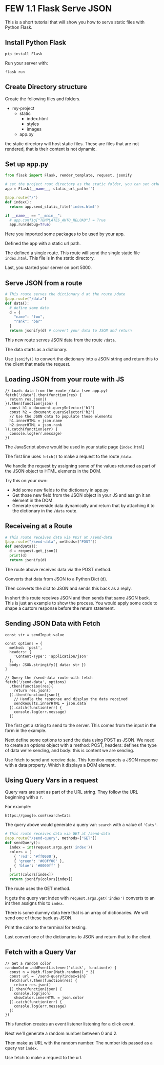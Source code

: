 # FEW 1.1 Flask Serve JSON

This is a short tutorial that will show you how to serve static files with Python Flask. 

## Install Python Flask

`pip install Flask`

Run your server with: 

`flask run`

## Create Directory structure

Create the following files and folders. 

- my-project
  - static
    - index.html
    - styles 
    - images
  - app.py

the static directory will host static files. These are files that are not rendered, that is their content is not dynamic. 

## Set up app.py

```python
from flask import Flask, render_template, request, jsonify

# set the project root directory as the static folder, you can set others.
app = Flask(__name__, static_url_path='')

@app.route("/")
def index():
  return app.send_static_file('index.html')

if __name__ == "__main__":
  # app.config["TEMPLATES_AUTO_RELOAD"] = True
  app.run(debug=True)
```

Here you imported some packages to be used by your app. 

Defined the app with a static url path. 

The defined a single route. This route will send the single static file `index.html`. This file is in the static directory. 

Last, you started your server on port 5000. 

## Serve JSON from a route

```python
# This route serves the dictionary d at the route /date
@app.route("/data")
def data():
  # define some data
  d = {
    "name": "foo",
    "rank": "bar"
  }
  return jsonify(d) # convert your data to JSON and return
```

This new route serves JSON data from the route `/data`. 

The data starts as a dictionary. 

Use `jsonify()` to convert the dictionary into a JSON string and return this to the client that made the request. 

## Loading JSON from your route with JS

```JS
// Loads data from the route /data (see app.py)
fetch('/data').then(function(res) {
  return res.json()
}).then(function(json) {
  const h1 = document.querySelector('h1')
  const h2 = document.querySelector('h2')
  // Use the JSON data to populate these elements
  h1.innerHTML = json.name 
  h2.innerHTML = json.rank
}).catch(function(err) {
  console.log(err.message)
})
```

The JavaScript above would be used in your static page (`index.html`)

The first line uses `fetch()` to make a request to the route `/data`. 

We handle the request by assigning some of the values returned as part of the JSON object to HTML elements in the DOM. 

Try this on your own: 

- Add some new fields to the dictionary in app.py
- Get those new field from the JSON object in your JS and assign it an element in the DOM. 
- Generate serverside data dynamically and return that by attaching it to the dictionary in the `/data` route. 

## Receiveing at a Route

```Python
# This route receives data via POST at /send-data
@app.route("/send-data", methods=["POST"])
def sendData():
  d = request.get_json()
  print(d) 
  return jsonify(d)
```

The route above receives data via the POST method. 

Converts that data from JSON to a Python Dict (d). 

Then converts the dict to JSON and sends this back as a reply. 

In short this route receives JSON and then sends that same JSON back. This is just an example to show the process. You would apply some code to shape a custom response before the return statement. 

## Sending JSON Data with Fetch

```JS
const str = sendInput.value

const options = {
  method: 'post',
  headers: {
    'Content-Type': 'application/json'
  },
  body: JSON.stringify({ data: str })
}

// Query the /send-data route with fetch
fetch('/send-data', options)
  .then(function(res){
    return res.json()
  }).then(function(json){
    // Handle the response and display the data received
    sendResults.innerHTML = json.data
  }).catch(function(err) {
    console.log(err.message)
  })
```

The first get a string to send to the server. This comes from the input in the form in the example. 

Next define some options to send the data using POST as JSON. We need to create an options object with a method: POST, headers: defines the type of data we're sending, and body: this is content we are sending. 

Use fetch to send and receive data. This fucntion expects a JSON response with a data property. Which it displays a DOM element. 

## Using Query Vars in a request

Query vars are sent as part of the URL string. They follow the URL beginning with a `?`.

For example: 

`https://google.com?search=Cats`

The query above would generate a query var: `search` with a value of `'Cats'`. 

```python
# This route receives data via GET at /send-data
@app.route("/send-query", methods=["GET"])
def sendQuery():
  index = int(request.args.get('index'))
  colors = [
    { 'red': '#ff0000'},
    { 'green': '#00ff00' },
    { 'blue': '#0000ff' }
  ]
  print(colors[index])
  return jsonify(colors[index])
```

The route uses the GET method. 

It gets the query var: index with `request.args.get('index')` converts to an int then assigns this to `index`.

There is some dummy data here that is an array of dictionaries. We will send one of these back as JSON. 

Print the color to the terminal for testing. 

Last convert one of the dictionaries to JSON and return that to the client. 

## Fetch with a Query Var

```JS
// Get a random color
randomColor.addEventListener('click', function(e) {
  const n = Math.floor(Math.random() * 3)
  const url = `/send-query?index=${n}`
  fetch(url).then(function(res) {
    return res.json()
  }).then(function(json) {
    console.log(json)
    showColor.innerHTML = json.color
  }).catch(function(err) {
    console.log(err.message)
  })
})
```

This function creates an event listener listening for a click event. 

Next we'll generate a random number between 0 and 2. 

Then make as URL with the random number. The number ids passed as a query var `index`.

Use fetch to make a request to the url. 

